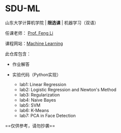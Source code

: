 # SDU-ML

山东大学计算机学院 | **限选课** | 机器学习（双语）

任课老师： [Prof. Feng Li](https://funglee.github.io/)

课程网站：[Machine Learning](https://funglee.github.io/ml/ml.html)

此仓库包含：

- 作业解答

- 实验代码（Python实现）
  - lab1: Linear Regression
  - lab2: Logistic Regression and Newton's Method
  - lab3: Regularization
  - lab4: Naive Bayes
  - lab5: SVM
  - lab6: K-Means
  - lab7: PCA in Face Detection

==仅供参考，请勿抄袭==

